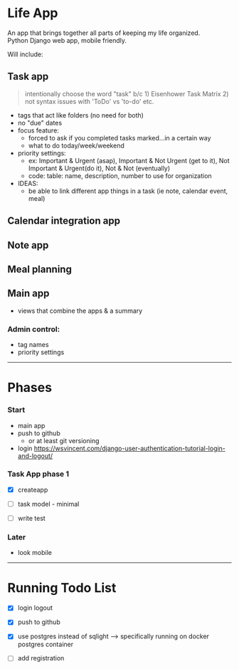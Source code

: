 # Life App
An app that brings together all parts of keeping my life organized.  
Python Django web app, mobile friendly.  

Will include:  
## Task app 
> intentionally choose the word "task" b/c 1) Eisenhower Task Matrix 2) not syntax issues with 'ToDo' vs 'to-do' etc.
  - tags that act like folders (no need for both)
  - no "due" dates
  - focus feature:
    - forced to ask if you completed tasks marked...in a certain way
    - what to do today/week/weekend
  - priority settings:
    - ex: Important & Urgent (asap), Important & Not Urgent (get to it), Not Important & Urgent(do it), Not & Not (eventually)
    - code: table: name, description, number to use for organization
  - IDEAS:
    -  be able to link different app things in a task (ie note, calendar event, meal)

  

## Calendar integration app
## Note app
## Meal planning
## Main app
  - views that combine the apps & a summary

### Admin control:
- tag names
- priority settings

---

# Phases

### Start
- main app
- push to github
  - or at least git versioning
- login
https://wsvincent.com/django-user-authentication-tutorial-login-and-logout/  

### Task App phase 1
- [X] createapp
- [ ] task model - minimal

- [ ] write test

### Later
- look mobile

---
# Running Todo List
- [X] login logout
- [X] push to github  

- [X] use postgres instead of sqlight --> specifically running on docker postgres container

- [ ] add registration